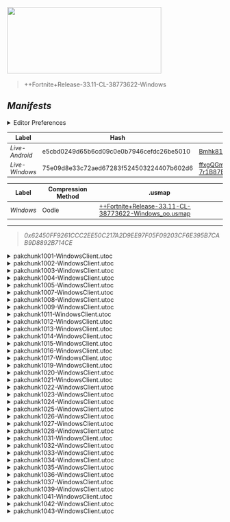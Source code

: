 <a href="#manifests">
  <img style="pointer-events: none" src="https://raw.githubusercontent.com/Tectors/fn-archive/master/.github/source/dependents/gen.33.11.svg" width="360" height="155"\>
</a>

 >  
  
  > ++Fortnite+Release-33.11-CL-38773622-Windows

## *Manifests*
<details>
  <summary>Editor Preferences</summary>

 > 
    ((Value="0x106B870C4F18C617510178913431943D52829093805F4AC151716207F1D5478B",Guid="02A94B6E1D64352BBF332D801395069C"),(Value="0x1EF008EB048987C358F112095E2BE13B27429A1D990E957D08E79A0F58B55584",Guid="0CD9ED7A97214AD457FA85684FE090B9"),(Value="0xB098B56F5063FA737281548A7F0DBB092FC741043A2419C859887B55724AE823",Guid="1AAE4EC52903C3E43A4EFF4C124A23B3"),(Value="0x3A647AE6065F32BFD869E8C23B32FFCA6D9801CB8B9FFCD23454C92DD4DBD7F8",Guid="1E8F4857F5C74E2E544D020B8594D855"),(Value="0xE607CCA78FF6DC79112229F7AC3F356F8521B87F26B98B23654427C9BE7C9A0D",Guid="2071F7A7C5CCCDD3348461241F90CA95"),(Value="0x04AC664338F97CDB58C96316FEE8CA6B0A09AB563F553018EB818E2C12B535B8",Guid="26021F66A417204C4528397FC89B4FD7"),(Value="0x40BD43CD3C884279E89B6D846B26835BE9DBBD6A3C8B59A2B42B40302EC8EB9A",Guid="32764FCBF59EE921F09499469FF79875"),(Value="0x5C13184298650A4F9D045B99B41CEB2302CD9E99B197880A12CCAC168277C9AA",Guid="32AA2546A88B1797C12F9C35A8492CD2"),(Value="0x306DDF8245CE662F1A1A73D4F15B0FE16F360AF6631EFEED10F411F2565D62F4",Guid="38D31B8D75B45FE43423A479A2A76E16"),(Value="0xA8701B8F3E43474126B50D788E947B359544C32644052510C03BCE38760CDB1B",Guid="3B1AD83235D86EC02FA1651C22F2B35D"),(Value="0x9EDF2E2C53A37E3BA5BA734F5199C2CABB1DA8F67195ED9734A640957658F501",Guid="431FB998877020823CAE2A8E617FC6F4"),(Value="0xD0ACD8DAAE8AF72E5E3741FA587758E97B440C780C23D846802C057D32A3B254",Guid="4538F6D411E3A548ED65FC9F04FE46DE"),(Value="0x0451A41C3B00C333A505222D5F2AF23958658540AC20B912C571C5CACE49C12C",Guid="4744CB522E987917912D3EBE55FCCDD5"),(Value="0xB03CE4663994BA08AB3AED6255D04915CA1DAF74000A15DFA23D605D1D984143",Guid="50B2925BE94FDDD614E135A07311E0CD"),(Value="0x1963DCBBE5513EDBB55823A244224747969D4B3229FF89DD5D3ED32D9F2E0DBE",Guid="540DEA2C5E3510D32704C41A4B323118"),(Value="0x78A938014B48C44006C542D614A2E75646F81E3E69C3818AD1433FC4B5517F1E",Guid="5AF3DCF487A866620466420D51E86C1B"),(Value="0x89DC9C2A803245BE6E53C64CB278B5939E2043443CF711A5E31BE9D60CA4DD90",Guid="5E30C7403A702908F7E67AFC6C9C5BF4"),(Value="0x689728EEF4582756FA0DE3554B7456B52F70DF7DCEE8BFB844AD2253ECD844CF",Guid="705A823F504C8403CEDC4051093E32DF"),(Value="0x89D7A5CABEDBD9D9C126B928D76BB51FB7D40ADFC4D4F0F44E9DD43E83BF8B41",Guid="71D436C87063424964A94E713024B9E6"),(Value="0xDED2990257FA7FAD6F13B2A063315C15609B8365B69194CADFC3C0A885520C0B",Guid="764FF921F91FF41FAFBCFB6B899027E9"),(Value="0x2C787935C39B9E0E1537786B584BEB4507C5FF71FA22710E5CE970C89F8EE91C",Guid="7857ECCA6B0B91759DC87671F8DCCC62"),(Value="0x862537C2A318B5E0671BDFEE05AEDA6FDB2D7F9A032274BFAD8444213F7E5A3B",Guid="7B4FD16578D7BA2E89C3EC959266F335"),(Value="0xCB3E8C64CD835D3581553652A638ED69A024DB223703922FB5BF5A94610C5190",Guid="8207433B768D45F10DF899C58D4DA5A8"),(Value="0x24E22AE4B7851B223AEDAC70E1467BD579E3C9FC38B0FC91542068026CB42273",Guid="86ED92FA0E4776D8D3B60F8259B393A9"),(Value="0x3248189CDF2E57762132A4D56290AF7354AE436006B8E04CBFFF66AC80818D06",Guid="87F5E8CBD1402EA8F4F60FD1458198A4"),(Value="0x3DB53E3AA0D5C2E91B268F4C2FC258C19182E3D429A6E324B0BE0698AA48167D",Guid="9BECF2F1BD7EEB85DBB2A7721E3FB8D2"),(Value="0x077C21229F811035351CE68D21758D8B892C087581A9F03D52C132440563CE13",Guid="A69F223BF8EAC85B7968C06A3A8748C7"),(Value="0xD1584FAE4702AC05F41AE5BC2D5A656061B719C013E5FA0D734D88FE9F7B1F68",Guid="A76470952FE7FC15145AE4E1EB9D85A7"),(Value="0x281FF77908454A98474F06CF7122FED996542636D9726207B2C3BC9CDC5EEA84",Guid="ABA511C2F9B2E385A7D190A7E0C16DE4"),(Value="0xA92D5F9AC18B97F477CFB8D8395259DA2FC3F3E32A3B3CA582606BECD66BA910",Guid="B9A0974966FFA6519F942CB8ABC6DE65"),(Value="0x5FDADE1F8824EFA88FA672A7600B25F34F6A26B111CAF223159AB81FC24494EC",Guid="CBDFCC904B6577B868E32565F7F4605C"),(Value="0xA627D7EDCBAF9FF667481A81C701BEBF471D181F58883A19AE434FED39240AAF",Guid="CD71F014D32872D388A7AF01D94B1C15"),(Value="0x6D503CA069AD6FF51E0B275EA9D2DD93A95FDAEA0EE2A2EF184ECAC0EC8A4BF4",Guid="D9A43D5EF8EC6AC2DADE89B7B345B4A9"),(Value="0x2A722554A8800A3BBA9611DD94DA1B7DEECF24A6B39355CD342F46367F96E2A4",Guid="F1FD75AEB8137DD7B45C83780192AA98"),(Value="0xDE43349965384A4009A00D3C0C01627EB4E7143C11BB5ADE44AD967331F7AC36",Guid="F4F783537F2D2C107AE36A4A35E9CFFC"),(Value="0x3E1A7136F86A556705DA04ECB2E5F2F838398354E6D4EC8AB6DD02586AD47270",Guid="FFA545CC9145A22C3945CD5850E69A8F"))
</details>

| Label | Hash | Route |
| - | - | - |
| *Live-Android* | e5cbd0249d65b6cd09c0e0b7946cefdc26be5010 | [Bmhk81mvJkfpG2Sr80i3iuU2ka202Q](https://github.com/Tectors/fn-archive/blob/master/manifests/Bmhk81mvJkfpG2Sr80i3iuU2ka202Q.manifest) |
| *Live-Windows* | 75e09d8e33c72aed67283f524503224407b602d6 | [ffxgQGm-7r1B87BTbUmgZw7IMCSnIw](https://github.com/Tectors/fn-archive/blob/master/manifests/ffxgQGm-7r1B87BTbUmgZw7IMCSnIw.manifest) |


| Label | Compression Method | .usmap |
| - | - | - |
| *Windows* | Oodle | [++Fortnite+Release-33.11-CL-38773622-Windows_oo.usmap](https://github.com/Tectors/fn-archive/blob/master/manifests/mappings/++Fortnite+Release-33.11-CL-38773622-Windows_oo.usmap) |

---

> *0x62450FF9261CCC2EE50C217A2D9EE97F05F09203CF6E395B7CAB9D8892B714CE*

<details>
  <summary>pakchunk1001-WindowsClient.utoc</summary>

 > 
    0x106B870C4F18C617510178913431943D52829093805F4AC151716207F1D5478B
    KEYCHAIN: 02A94B6E1D64352BBF332D801395069C:EGuHDE8YxhdRAXiRNDGUPVKCkJOAX0rBUXFiB/HVR4s=

  <img src="https://raw.githubusercontent.com/Tectors/fn-archive/master/.github/source/dependents/referred/Pickaxe_AlmondSplash.svg" width="100"> <img src="https://raw.githubusercontent.com/Tectors/fn-archive/master/.github/source/dependents/referred/Character_AlmondSplash.svg" width="100"> <img src="https://raw.githubusercontent.com/Tectors/fn-archive/master/.github/source/dependents/referred/Backpack_AlmondSplash.svg" width="100"> 
</details>

<details>
  <summary>pakchunk1002-WindowsClient.utoc</summary>

 > 
    0x1EF008EB048987C358F112095E2BE13B27429A1D990E957D08E79A0F58B55584
    KEYCHAIN: 0CD9ED7A97214AD457FA85684FE090B9:HvAI6wSJh8NY8RIJXivhOydCmh2ZDpV9COeaD1i1VYQ=

  </details>

<details>
  <summary>pakchunk1003-WindowsClient.utoc</summary>

 > 
    0xB098B56F5063FA737281548A7F0DBB092FC741043A2419C859887B55724AE823
    KEYCHAIN: 1AAE4EC52903C3E43A4EFF4C124A23B3:sJi1b1Bj+nNygVSKfw27CS/HQQQ6JBnIWYh7VXJK6CM=

  <img src="https://raw.githubusercontent.com/Tectors/fn-archive/master/.github/source/dependents/referred/Pickaxe_TofuResort.svg" width="100"> <img src="https://raw.githubusercontent.com/Tectors/fn-archive/master/.github/source/dependents/referred/Character_TofuResort.svg" width="100"> <img src="https://raw.githubusercontent.com/Tectors/fn-archive/master/.github/source/dependents/referred/Backpack_TofuResort.svg" width="100"> 
</details>

<details>
  <summary>pakchunk1004-WindowsClient.utoc</summary>

 > 
    0x3A647AE6065F32BFD869E8C23B32FFCA6D9801CB8B9FFCD23454C92DD4DBD7F8
    KEYCHAIN: 1E8F4857F5C74E2E544D020B8594D855:OmR65gZfMr/YaejCOzL/ym2YAcuLn/zSNFTJLdTb1/g=

  <img src="https://raw.githubusercontent.com/Tectors/fn-archive/master/.github/source/dependents/referred/Wrap_MustardToast.svg" width="100"> <img src="https://raw.githubusercontent.com/Tectors/fn-archive/master/.github/source/dependents/referred/Pickaxe_MustardToast.svg" width="100"> <img src="https://raw.githubusercontent.com/Tectors/fn-archive/master/.github/source/dependents/referred/Pickaxe_FreightCalf.svg" width="100"> <img src="https://raw.githubusercontent.com/Tectors/fn-archive/master/.github/source/dependents/referred/Character_MustardToast.svg" width="100"> <img src="https://raw.githubusercontent.com/Tectors/fn-archive/master/.github/source/dependents/referred/Character_FreightCalf.svg" width="100"> <img src="https://raw.githubusercontent.com/Tectors/fn-archive/master/.github/source/dependents/referred/Backpack_MustardToast.svg" width="100"> <img src="https://raw.githubusercontent.com/Tectors/fn-archive/master/.github/source/dependents/referred/Backpack_FreightCalf.svg" width="100"> 
</details>

<details>
  <summary>pakchunk1005-WindowsClient.utoc</summary>

 > 
    0xE607CCA78FF6DC79112229F7AC3F356F8521B87F26B98B23654427C9BE7C9A0D
    KEYCHAIN: 2071F7A7C5CCCDD3348461241F90CA95:5gfMp4/23HkRIin3rD81b4UhuH8muYsjZUQnyb58mg0=

  <img src="https://raw.githubusercontent.com/Tectors/fn-archive/master/.github/source/dependents/referred/Shoes_SurpriseStep.svg" width="100"> <img src="https://raw.githubusercontent.com/Tectors/fn-archive/master/.github/source/dependents/referred/Shoes_StemDotTwirl.svg" width="100"> <img src="https://raw.githubusercontent.com/Tectors/fn-archive/master/.github/source/dependents/referred/Shoes_StemDotTempo.svg" width="100"> <img src="https://raw.githubusercontent.com/Tectors/fn-archive/master/.github/source/dependents/referred/Shoes_StemDotBallet.svg" width="100"> <img src="https://raw.githubusercontent.com/Tectors/fn-archive/master/.github/source/dependents/referred/Shoes_JoyJingle.svg" width="100"> 
</details>

<details>
  <summary>pakchunk1007-WindowsClient.utoc</summary>

 > 
    0x04AC664338F97CDB58C96316FEE8CA6B0A09AB563F553018EB818E2C12B535B8
    KEYCHAIN: 26021F66A417204C4528397FC89B4FD7:BKxmQzj5fNtYyWMW/ujKawoJq1Y/VTAY64GOLBK1Nbg=

  <img src="https://raw.githubusercontent.com/Tectors/fn-archive/master/.github/source/dependents/referred/Pickaxe_CordSyrup.svg" width="100"> <img src="https://raw.githubusercontent.com/Tectors/fn-archive/master/.github/source/dependents/referred/Character_CordSyrup.svg" width="100"> <img src="https://raw.githubusercontent.com/Tectors/fn-archive/master/.github/source/dependents/referred/Backpack_CordSyrup.svg" width="100"> 
</details>

<details>
  <summary>pakchunk1008-WindowsClient.utoc</summary>

 > 
    0x40BD43CD3C884279E89B6D846B26835BE9DBBD6A3C8B59A2B42B40302EC8EB9A
    KEYCHAIN: 32764FCBF59EE921F09499469FF79875:QL1DzTyIQnnom22EayaDW+nbvWo8i1mitCtAMC7I65o=

  <img src="https://raw.githubusercontent.com/Tectors/fn-archive/master/.github/source/dependents/referred/Wrap_TennisLeash.svg" width="100"> <img src="https://raw.githubusercontent.com/Tectors/fn-archive/master/.github/source/dependents/referred/Pickaxe_TennisLeash.svg" width="100"> <img src="https://raw.githubusercontent.com/Tectors/fn-archive/master/.github/source/dependents/referred/Backpack_TennisLeash.svg" width="100"> 
</details>

<details>
  <summary>pakchunk1009-WindowsClient.utoc</summary>

 > 
    0x5C13184298650A4F9D045B99B41CEB2302CD9E99B197880A12CCAC168277C9AA
    KEYCHAIN: 32AA2546A88B1797C12F9C35A8492CD2:XBMYQphlCk+dBFuZtBzrIwLNnpmxl4gKEsysFoJ3yao=

  <img src="https://raw.githubusercontent.com/Tectors/fn-archive/master/.github/source/dependents/referred/Shoes_StemDotWaltz.svg" width="100"> <img src="https://raw.githubusercontent.com/Tectors/fn-archive/master/.github/source/dependents/referred/Shoes_StemDotTrot.svg" width="100"> <img src="https://raw.githubusercontent.com/Tectors/fn-archive/master/.github/source/dependents/referred/Shoes_StemDotDemi.svg" width="100"> <img src="https://raw.githubusercontent.com/Tectors/fn-archive/master/.github/source/dependents/referred/Shoes_StemDotChaCha.svg" width="100"> 
</details>

<details>
  <summary>pakchunk1011-WindowsClient.utoc</summary>

 > 
    0x306DDF8245CE662F1A1A73D4F15B0FE16F360AF6631EFEED10F411F2565D62F4
    KEYCHAIN: 38D31B8D75B45FE43423A479A2A76E16:MG3fgkXOZi8aGnPU8VsP4W82CvZjHv7tEPQR8lZdYvQ=

  </details>

<details>
  <summary>pakchunk1012-WindowsClient.utoc</summary>

 > 
    0xA8701B8F3E43474126B50D788E947B359544C32644052510C03BCE38760CDB1B
    KEYCHAIN: 3B1AD83235D86EC02FA1651C22F2B35D:qHAbjz5DR0EmtQ14jpR7NZVEwyZEBSUQwDvOOHYM2xs=

  </details>

<details>
  <summary>pakchunk1013-WindowsClient.utoc</summary>

 > 
    0x9EDF2E2C53A37E3BA5BA734F5199C2CABB1DA8F67195ED9734A640957658F501
    KEYCHAIN: 431FB998877020823CAE2A8E617FC6F4:nt8uLFOjfjulunNPUZnCyrsdqPZxle2XNKZAlXZY9QE=

  <img src="https://raw.githubusercontent.com/Tectors/fn-archive/master/.github/source/dependents/referred/Wrap_SequinPie.svg" width="100"> <img src="https://raw.githubusercontent.com/Tectors/fn-archive/master/.github/source/dependents/referred/Pickaxe_SequinPie.svg" width="100"> <img src="https://raw.githubusercontent.com/Tectors/fn-archive/master/.github/source/dependents/referred/EID_SequinPie.svg" width="100"> <img src="https://raw.githubusercontent.com/Tectors/fn-archive/master/.github/source/dependents/referred/Character_SequinPie.svg" width="100"> <img src="https://raw.githubusercontent.com/Tectors/fn-archive/master/.github/source/dependents/referred/Backpack_SequinPie.svg" width="100"> 
</details>

<details>
  <summary>pakchunk1014-WindowsClient.utoc</summary>

 > 
    0xD0ACD8DAAE8AF72E5E3741FA587758E97B440C780C23D846802C057D32A3B254
    KEYCHAIN: 4538F6D411E3A548ED65FC9F04FE46DE:0KzY2q6K9y5eN0H6WHdY6XtEDHgMI9hGgCwFfTKjslQ=

  </details>

<details>
  <summary>pakchunk1015-WindowsClient.utoc</summary>

 > 
    0x0451A41C3B00C333A505222D5F2AF23958658540AC20B912C571C5CACE49C12C
    KEYCHAIN: 4744CB522E987917912D3EBE55FCCDD5:BFGkHDsAwzOlBSItXyryOVhlhUCsILkSxXHFys5JwSw=

  <img src="https://raw.githubusercontent.com/Tectors/fn-archive/master/.github/source/dependents/referred/Character_DerbySwarm.svg" width="100"> 
</details>

<details>
  <summary>pakchunk1016-WindowsClient.utoc</summary>

 > 
    0xB03CE4663994BA08AB3AED6255D04915CA1DAF74000A15DFA23D605D1D984143
    KEYCHAIN: 50B2925BE94FDDD614E135A07311E0CD:sDzkZjmUugirOu1iVdBJFcodr3QAChXfoj1gXR2YQUM=

  <img src="https://raw.githubusercontent.com/Tectors/fn-archive/master/.github/source/dependents/referred/Character_SourWire.svg" width="100"> 
</details>

<details>
  <summary>pakchunk1017-WindowsClient.utoc</summary>

 > 
    0x1963DCBBE5513EDBB55823A244224747969D4B3229FF89DD5D3ED32D9F2E0DBE
    KEYCHAIN: 540DEA2C5E3510D32704C41A4B323118:GWPcu+VRPtu1WCOiRCJHR5adSzIp/4ndXT7TLZ8uDb4=

  <img src="https://raw.githubusercontent.com/Tectors/fn-archive/master/.github/source/dependents/referred/Shoes_SweetTreat.svg" width="100"> <img src="https://raw.githubusercontent.com/Tectors/fn-archive/master/.github/source/dependents/referred/Shoes_LungeStreamPitch.svg" width="100"> <img src="https://raw.githubusercontent.com/Tectors/fn-archive/master/.github/source/dependents/referred/Shoes_LungeStreamMezzo.svg" width="100"> <img src="https://raw.githubusercontent.com/Tectors/fn-archive/master/.github/source/dependents/referred/Shoes_LungeStreamAlto.svg" width="100"> 
</details>

<details>
  <summary>pakchunk1019-WindowsClient.utoc</summary>

 > 
    0x78A938014B48C44006C542D614A2E75646F81E3E69C3818AD1433FC4B5517F1E
    KEYCHAIN: 5AF3DCF487A866620466420D51E86C1B:eKk4AUtIxEAGxULWFKLnVkb4Hj5pw4GK0UM/xLVRfx4=

  <img src="https://raw.githubusercontent.com/Tectors/fn-archive/master/.github/source/dependents/referred/Character_TuckBeetle.svg" width="100"> 
</details>

<details>
  <summary>pakchunk1020-WindowsClient.utoc</summary>

 > 
    0x89DC9C2A803245BE6E53C64CB278B5939E2043443CF711A5E31BE9D60CA4DD90
    KEYCHAIN: 5E30C7403A702908F7E67AFC6C9C5BF4:idycKoAyRb5uU8ZMsni1k54gQ0Q89xGl4xvp1gyk3ZA=

  <img src="https://raw.githubusercontent.com/Tectors/fn-archive/master/.github/source/dependents/referred/Pickaxe_FeatherMudLounge.svg" width="100"> <img src="https://raw.githubusercontent.com/Tectors/fn-archive/master/.github/source/dependents/referred/Pickaxe_FeatherMudGlance.svg" width="100"> <img src="https://raw.githubusercontent.com/Tectors/fn-archive/master/.github/source/dependents/referred/EID_FeatherMudLounge.svg" width="100"> <img src="https://raw.githubusercontent.com/Tectors/fn-archive/master/.github/source/dependents/referred/EID_FeatherMud.svg" width="100"> <img src="https://raw.githubusercontent.com/Tectors/fn-archive/master/.github/source/dependents/referred/Character_FeatherMudLounge.svg" width="100"> <img src="https://raw.githubusercontent.com/Tectors/fn-archive/master/.github/source/dependents/referred/Character_FeatherMudGlance.svg" width="100"> <img src="https://raw.githubusercontent.com/Tectors/fn-archive/master/.github/source/dependents/referred/Backpack_FeatherMudLounge.svg" width="100"> <img src="https://raw.githubusercontent.com/Tectors/fn-archive/master/.github/source/dependents/referred/Backpack_FeatherMudGlance.svg" width="100"> 
</details>

<details>
  <summary>pakchunk1021-WindowsClient.utoc</summary>

 > 
    0x689728EEF4582756FA0DE3554B7456B52F70DF7DCEE8BFB844AD2253ECD844CF
    KEYCHAIN: 705A823F504C8403CEDC4051093E32DF:aJco7vRYJ1b6DeNVS3RWtS9w333O6L+4RK0iU+zYRM8=

  <img src="https://raw.githubusercontent.com/Tectors/fn-archive/master/.github/source/dependents/referred/EID_Soar.svg" width="100"> 
</details>

<details>
  <summary>pakchunk1022-WindowsClient.utoc</summary>

 > 
    0x89D7A5CABEDBD9D9C126B928D76BB51FB7D40ADFC4D4F0F44E9DD43E83BF8B41
    KEYCHAIN: 71D436C87063424964A94E713024B9E6:idelyr7b2dnBJrko12u1H7fUCt/E1PD0Tp3UPoO/i0E=

  </details>

<details>
  <summary>pakchunk1023-WindowsClient.utoc</summary>

 > 
    0xDED2990257FA7FAD6F13B2A063315C15609B8365B69194CADFC3C0A885520C0B
    KEYCHAIN: 764FF921F91FF41FAFBCFB6B899027E9:3tKZAlf6f61vE7KgYzFcFWCbg2W2kZTK38PAqIVSDAs=

  <img src="https://raw.githubusercontent.com/Tectors/fn-archive/master/.github/source/dependents/referred/Character_PastelGlazeGrain.svg" width="100"> <img src="https://raw.githubusercontent.com/Tectors/fn-archive/master/.github/source/dependents/referred/Backpack_PastelGlazeGrain.svg" width="100"> <img src="https://raw.githubusercontent.com/Tectors/fn-archive/master/.github/source/dependents/referred/Backpack_PastelGlazeGift.svg" width="100"> 
</details>

<details>
  <summary>pakchunk1024-WindowsClient.utoc</summary>

 > 
    0x2C787935C39B9E0E1537786B584BEB4507C5FF71FA22710E5CE970C89F8EE91C
    KEYCHAIN: 7857ECCA6B0B91759DC87671F8DCCC62:LHh5NcObng4VN3hrWEvrRQfF/3H6InEOXOlwyJ+O6Rw=

  </details>

<details>
  <summary>pakchunk1025-WindowsClient.utoc</summary>

 > 
    0x862537C2A318B5E0671BDFEE05AEDA6FDB2D7F9A032274BFAD8444213F7E5A3B
    KEYCHAIN: 7B4FD16578D7BA2E89C3EC959266F335:hiU3wqMYteBnG9/uBa7ab9stf5oDInS/rYREIT9+Wjs=

  </details>

<details>
  <summary>pakchunk1026-WindowsClient.utoc</summary>

 > 
    0xCB3E8C64CD835D3581553652A638ED69A024DB223703922FB5BF5A94610C5190
    KEYCHAIN: 8207433B768D45F10DF899C58D4DA5A8:yz6MZM2DXTWBVTZSpjjtaaAk2yI3A5Ivtb9alGEMUZA=

  <img src="https://raw.githubusercontent.com/Tectors/fn-archive/master/.github/source/dependents/referred/EID_AlmondSplash.svg" width="100"> 
</details>

<details>
  <summary>pakchunk1027-WindowsClient.utoc</summary>

 > 
    0x24E22AE4B7851B223AEDAC70E1467BD579E3C9FC38B0FC91542068026CB42273
    KEYCHAIN: 86ED92FA0E4776D8D3B60F8259B393A9:JOIq5LeFGyI67axw4UZ71Xnjyfw4sPyRVCBoAmy0InM=

  <img src="https://raw.githubusercontent.com/Tectors/fn-archive/master/.github/source/dependents/referred/Pickaxe_PageTruffle.svg" width="100"> <img src="https://raw.githubusercontent.com/Tectors/fn-archive/master/.github/source/dependents/referred/Character_PageTruffle.svg" width="100"> <img src="https://raw.githubusercontent.com/Tectors/fn-archive/master/.github/source/dependents/referred/Backpack_PageTruffleBead.svg" width="100"> <img src="https://raw.githubusercontent.com/Tectors/fn-archive/master/.github/source/dependents/referred/Backpack_PageTruffle.svg" width="100"> 
</details>

<details>
  <summary>pakchunk1028-WindowsClient.utoc</summary>

 > 
    0x3248189CDF2E57762132A4D56290AF7354AE436006B8E04CBFFF66AC80818D06
    KEYCHAIN: 87F5E8CBD1402EA8F4F60FD1458198A4:MkgYnN8uV3YhMqTVYpCvc1SuQ2AGuOBMv/9mrICBjQY=

  <img src="https://raw.githubusercontent.com/Tectors/fn-archive/master/.github/source/dependents/referred/EID_Scrolls.svg" width="100"> 
</details>

<details>
  <summary>pakchunk1031-WindowsClient.utoc</summary>

 > 
    0x3DB53E3AA0D5C2E91B268F4C2FC258C19182E3D429A6E324B0BE0698AA48167D
    KEYCHAIN: 9BECF2F1BD7EEB85DBB2A7721E3FB8D2:PbU+OqDVwukbJo9ML8JYwZGC49QppuMksL4GmKpIFn0=

  </details>

<details>
  <summary>pakchunk1032-WindowsClient.utoc</summary>

 > 
    0x077C21229F811035351CE68D21758D8B892C087581A9F03D52C132440563CE13
    KEYCHAIN: A69F223BF8EAC85B7968C06A3A8748C7:B3whIp+BEDU1HOaNIXWNi4ksCHWBqfA9UsEyRAVjzhM=

  <img src="https://raw.githubusercontent.com/Tectors/fn-archive/master/.github/source/dependents/referred/EID_Polarity.svg" width="100"> 
</details>

<details>
  <summary>pakchunk1033-WindowsClient.utoc</summary>

 > 
    0xD1584FAE4702AC05F41AE5BC2D5A656061B719C013E5FA0D734D88FE9F7B1F68
    KEYCHAIN: A76470952FE7FC15145AE4E1EB9D85A7:0VhPrkcCrAX0GuW8LVplYGG3GcAT5foNc02I/p97H2g=

  </details>

<details>
  <summary>pakchunk1034-WindowsClient.utoc</summary>

 > 
    0x281FF77908454A98474F06CF7122FED996542636D9726207B2C3BC9CDC5EEA84
    KEYCHAIN: ABA511C2F9B2E385A7D190A7E0C16DE4:KB/3eQhFSphHTwbPcSL+2ZZUJjbZcmIHssO8nNxe6oQ=

  </details>

<details>
  <summary>pakchunk1035-WindowsClient.utoc</summary>

 > 
    0xA92D5F9AC18B97F477CFB8D8395259DA2FC3F3E32A3B3CA582606BECD66BA910
    KEYCHAIN: B9A0974966FFA6519F942CB8ABC6DE65:qS1fmsGLl/R3z7jYOVJZ2i/D8+MqOzylgmBr7NZrqRA=

  <img src="https://raw.githubusercontent.com/Tectors/fn-archive/master/.github/source/dependents/referred/Pickaxe_SwissKale.svg" width="100"> <img src="https://raw.githubusercontent.com/Tectors/fn-archive/master/.github/source/dependents/referred/EID_SwissKale.svg" width="100"> <img src="https://raw.githubusercontent.com/Tectors/fn-archive/master/.github/source/dependents/referred/Character_SwissKale.svg" width="100"> <img src="https://raw.githubusercontent.com/Tectors/fn-archive/master/.github/source/dependents/referred/Backpack_SwissKale.svg" width="100"> 
</details>

<details>
  <summary>pakchunk1036-WindowsClient.utoc</summary>

 > 
    0x5FDADE1F8824EFA88FA672A7600B25F34F6A26B111CAF223159AB81FC24494EC
    KEYCHAIN: CBDFCC904B6577B868E32565F7F4605C:X9reH4gk76iPpnKnYAsl809qJrERyvIjFZq4H8JElOw=

  <img src="https://raw.githubusercontent.com/Tectors/fn-archive/master/.github/source/dependents/referred/EID_PastelGlaze.svg" width="100"> 
</details>

<details>
  <summary>pakchunk1037-WindowsClient.utoc</summary>

 > 
    0xA627D7EDCBAF9FF667481A81C701BEBF471D181F58883A19AE434FED39240AAF
    KEYCHAIN: CD71F014D32872D388A7AF01D94B1C15:pifX7cuvn/ZnSBqBxwG+v0cdGB9YiDoZrkNP7TkkCq8=

  <img src="https://raw.githubusercontent.com/Tectors/fn-archive/master/.github/source/dependents/referred/EID_Streamline.svg" width="100"> 
</details>

<details>
  <summary>pakchunk1039-WindowsClient.utoc</summary>

 > 
    0x6D503CA069AD6FF51E0B275EA9D2DD93A95FDAEA0EE2A2EF184ECAC0EC8A4BF4
    KEYCHAIN: D9A43D5EF8EC6AC2DADE89B7B345B4A9:bVA8oGmtb/UeCydeqdLdk6lf2uoO4qLvGE7KwOyKS/Q=

  <img src="https://raw.githubusercontent.com/Tectors/fn-archive/master/.github/source/dependents/referred/EID_Crosswalk.svg" width="100"> 
</details>

<details>
  <summary>pakchunk1041-WindowsClient.utoc</summary>

 > 
    0x2A722554A8800A3BBA9611DD94DA1B7DEECF24A6B39355CD342F46367F96E2A4
    KEYCHAIN: F1FD75AEB8137DD7B45C83780192AA98:KnIlVKiACju6lhHdlNobfe7PJKazk1XNNC9GNn+W4qQ=

  <img src="https://raw.githubusercontent.com/Tectors/fn-archive/master/.github/source/dependents/referred/Wrap_BeetTread.svg" width="100"> <img src="https://raw.githubusercontent.com/Tectors/fn-archive/master/.github/source/dependents/referred/Pickaxe_BeetTread.svg" width="100"> <img src="https://raw.githubusercontent.com/Tectors/fn-archive/master/.github/source/dependents/referred/Character_BeetTread.svg" width="100"> <img src="https://raw.githubusercontent.com/Tectors/fn-archive/master/.github/source/dependents/referred/Backpack_BeetTread.svg" width="100"> 
</details>

<details>
  <summary>pakchunk1042-WindowsClient.utoc</summary>

 > 
    0xDE43349965384A4009A00D3C0C01627EB4E7143C11BB5ADE44AD967331F7AC36
    KEYCHAIN: F4F783537F2D2C107AE36A4A35E9CFFC:3kM0mWU4SkAJoA08DAFifrTnFDwRu1reRK2WczH3rDY=

  </details>

<details>
  <summary>pakchunk1043-WindowsClient.utoc</summary>

 > 
    0x3E1A7136F86A556705DA04ECB2E5F2F838398354E6D4EC8AB6DD02586AD47270
    KEYCHAIN: FFA545CC9145A22C3945CD5850E69A8F:PhpxNvhqVWcF2gTssuXy+Dg5g1Tm1OyKtt0CWGrUcnA=

  <img src="https://raw.githubusercontent.com/Tectors/fn-archive/master/.github/source/dependents/referred/EID_Macintosh.svg" width="100"> 
</details>

